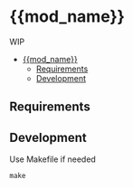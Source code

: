 # {{mod_name}}

WIP

<!--toc:start-->
- [{{mod_name}}](#{{mod_name}})
  - [Requirements](#requirements)
  - [Development](#development)
<!--toc:end-->

## Requirements

## Development

Use Makefile if needed

```
make
```
